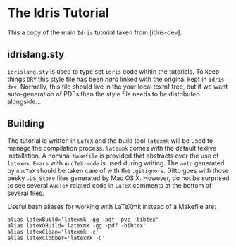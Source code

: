 # The Idris Tutorial

This a copy of the main `Idris` tutorial taken from [idris-dev].

## idrislang.sty

`idrislang.sty` is used to type set `idris` code within the tutorials.
To keep things `DRY` this style file has been *hard* linked with the original kept in `idris-dev`.
Normally, this file should live in the your local texmf tree, but if we want auto-generation of PDFs then the style file needs to be distributed alongside...

## Building

The tutorial is written in `LaTeX` and the build tool `latexmk` will be used to manage the compilation process.
`latexmk` comes with the default texlive installation.
A nominal `Makefile` is provided that abstracts over the use of `latexmk`.
`Emacs` with `AucTeX-mode` is used during writing.
The `auto` generated by `AucTeX` should be taken care of with the `.gitignore`.
Ditto goes with those pesky `.DS_Store` files generated by Mac OS X.
However, do not be surprised to see several `AucTeX` related code in `LaTeX` comments at the bottom of several files.

Useful bash aliases for working with LaTeXmk instead of a Makefile are:

    alias latexBuild='latexmk -gg -pdf -pvc -bibtex'
    alias latexQBuild='latexmk -gg -pdf -bibtex'
    alias latexClean='latexmk -c'
    alias latexClobber='latexmk -C'

